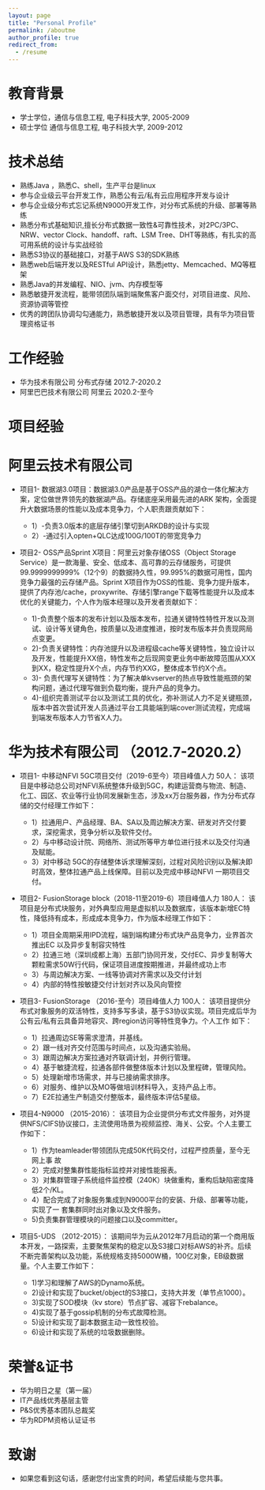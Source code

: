 ```yaml
---
layout: page
title: "Personal Profile"
permalink: /aboutme
author_profile: true
redirect_from:
  - /resume
---
```



教育背景
======
* 学士学位，通信与信息工程, 电子科技大学, 2005-2009
* 硕士学位  通信与信息工程, 电子科技大学, 2009-2012

技术总结
======

* 熟练Java ，熟悉C、shell，生产平台是linux
* 参与企业级云平台开发工作，熟悉公有云/私有云应用程序开发与设计
* 参与企业级分布式忘记系统N9000开发工作，对分布式系统的升级、部署等熟练
* 熟悉分布式基础知识,擅长分布式数据一致性&可靠性技术，对2PC/3PC、NRW、vector Clock、handoff、raft、LSM Tree、DHT等熟练，有扎实的高可用系统的设计与实战经验
* 熟悉S3协议的基础接口，对基于AWS S3的SDK熟练
* 熟悉web后端开发以及RESTful API设计，熟悉jetty、Memcached、MQ等框架
* 熟悉Java的并发编程、NIO、jvm、内存模型等
* 熟悉敏捷开发流程，能带领团队端到端聚焦客户面交付，对项目进度、风险、资源协调等管控
* 优秀的跨团队协调勾勾通能力，熟悉敏捷开发以及项目管理，具有华为项目管理资格证书

工作经验
======

* 华为技术有限公司       分布式存储  2012.7-2020.2
* 阿里巴巴技术有限公司   阿里云      2020.2-至今

项目经验
====== 

阿里云技术有限公司
======

* 项目1- 数据湖3.0项目：数据湖3.0产品是基于OSS产品的湖仓一体化解决方案，定位做世界领先的数据湖产品。存储底座采用最先进的ARK 架构，全面提升大数据场景的性能以及成本竞争力，个人职责跟贡献如下：

   * 1）-负责3.0版本的底层存储引擎切到ARKDB的设计与实现
   * 2）-通过引入opten+QLC达成100G/100T的带宽竞争力

* 项目2- OSS产品Sprint X项目：阿里云对象存储OSS（Object Storage Service）是一款海量、安全、低成本、高可靠的云存储服务，可提供99.9999999999%（12个9）的数据持久性，99.995%的数据可用性，国内竞争力最强的云存储产品。Sprint X项目作为OSS的性能、竞争力提升版本，提供了内存池/cache，proxywrite、存储引擎range下载等性能提升以及成本优化的关键能力，个人作为版本经理以及开发者贡献如下：

   * 1)-负责整个版本的发布计划以及版本发布，拉通关键特性特性开发以及测试、设计等关键角色，按质量以及进度推进，按时发布版本并负责现网局点变更。
   * 2)-负责关键特性：内存池提升以及进程级cache等关键特性，独立设计以及开发，性能提升XX倍，特性发布之后现网变更业务中断故障范围从XXX到XX，稳定性提升X个点，内存节约XXG，整体成本节约X个点。
   * 3)- 负责代理写关键特性：为了解决单kvserver的热点导致性能瓶颈的架构问题，通过代理写做到负载均衡，提升产品的竞争力。
   * 4)-组织完善测试平台以及测试工具的优化，弥补测试人力不足关键瓶颈，版本中首次尝试开发人员通过平台工具能端到端cover测试流程，完成端到端发布版本人力节省X人力。

华为技术有限公司 （2012.7-2020.2）
======
* 项目1- 中移动NFVI 5GC项目交付（2019-6至今）项目峰值人力  50人：
该项目是中移动总公司对NFVI系统整体升级到5GC，构建运营商与物流、制造、化工、园区、农业等行业协同发展新生态，涉及xx万台服务器，作为分布式存储的交付经理工作如下：
    * 1）拉通用户、产品经理、BA、SA以及周边解决方案、研发对齐交付要求，深挖需求，竞争分析以及软件交付。
    * 2）与中移动设计院、网络所、测试所等甲方单位进行技术以及交付沟通及赋能。
    * 3）对中移动 5GC的存储整体诉求理解深刻，过程对风险识别以及解决即时高效，整体拉通产品上线保障。目前以及完成中移动NFVI 一期项目交付。


* 项目2- FusionStorage block（2018-11至2019-6）项目峰值人力  180人：
该项目是分布式块服务，对外典型应用是虚拟机以及数据库，该版本新增EC特性，降低持有成本，形成成本竞争力，作为版本经理工作如下：
   * 1）项目全周期采用IPD流程，端到端构建分布式块产品竞争力，业界首次推出EC
以及异步复制容灾特性
   * 2）拉通三地（深圳成都上海）五部门协同开发，交付EC、异步复制等大颗粒需求50W行代码，保证项目进度按期推进，并最终成功上市
   * 3）与周边解决方案、一线等协调对齐需求以及交付计划
   * 4）内部的特性按敏捷交付计划对齐以及风向管控
    

* 项目3- FusionStorage （2016-至今）项目峰值人力  100人：
该项目提供分布式对象服务的双活特性，支持多写多读，基于S3协议实现。项目完成后华为公有云/私有云具备异地容灾、跨region访问等特性竞争力。个人工作 如下：
   * 1）拉通周边SE等需求澄清，并基线。
   * 2）跟一线对齐交付范围与时间点，以及沟通实验局。
   * 3）跟周边解决方案拉通对齐联调计划，并例行管理。
   * 4）基于敏捷流程，拉通各部件做整体版本计划以及里程碑，管理风险。
   * 5）处理新增市场需求，并与已接纳需求排序。
   * 6）对服务、维护以及MO等做培训材料导入，支持产品上市。
   * 7）E2E拉通生产制造交付整版本，最终版本评估5星级。

* 项目4-N9000 （2015-2016）：
该项目为企业提供分布式文件服务，对外提供NFS/CIFS协议接口，主流使用场景为视频监控、海关、公安。个人主要工作如下：
   * 1）作为teamleader带领团队完成50K代码交付，过程严控质量，至今无网上事
故
   * 2）完成对整集群性能指标监控并对接性能报表。
   * 3）对集群管理子系统组件监控模（240K）块做重构，重构后缺陷密度降低2个/KL。
   * 4）配合完成了对象服务集成到N9000平台的安装、升级、部署等功能，实现了一
套集群同时出对象以及文件服务。
   * 5)负责集群管理模块的问题接口以及committer。


* 项目5-UDS （2012-2015）：
该期间华为云从2012年7月启动的第一个商用版本开发，一路探索，主要聚焦架构的稳定以及S3接口对标AWS的补齐。后续不断完善架构以及功能，系统规格支持5000W桶，100亿对象，EB级数据量。个人主要工作如下：
   * 1)学习和理解了AWS的Dynamo系统。
   * 2)设计和实现了bucket/object的S3接口，支持大并发（单节点1000）。
   * 3)实现了SOD模块（kv store）节点扩容、减容下rebalance。
   * 4)实现了基于gossip机制的分布式故障检测。
   * 5)设计和实现了副本数据主动一致性校验。
   * 6)设计和实现了系统的垃圾数据删除。


荣誉&证书
======

* 华为明日之星（第一届）
* IT产品线优秀基层主管
* P&S优秀基本团队总裁奖
* 华为RDPM资格认证证书

致谢
======

* 如果您看到这句话，感谢您付出宝贵的时间，希望后续能与您共事。

